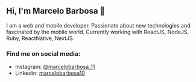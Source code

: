 ## Hi, I'm Marcelo Barbosa 👋

I am a web and mobile developer. Passionate about new technologies and fascinated by the mobile world. Currently working with ReactJS, NodeJS, Ruby, ReactNative, NextJS.

### Find me on social media:
- Instagram: <a href="https://instagram.com/marcelobarbosa_11" target="_blank">@marcelobarbosa_11</a>
- Linkedin: <a href="https://www.linkedin.com/in/marcelobarbosa10/" target="_blank">marcelobarbosa10</a>
